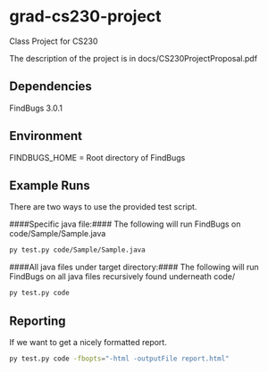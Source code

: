 # grad-cs230-project
Class Project for CS230

The description of the project is in docs/CS230ProjectProposal.pdf

## Dependencies
FindBugs 3.0.1

## Environment
FINDBUGS_HOME = Root directory of FindBugs

## Example Runs
There are two ways to use the provided test script.

####Specific java file:####
The following will run FindBugs on code/Sample/Sample.java
```bash
py test.py code/Sample/Sample.java
```

####All java files under target directory:####
The following will run FindBugs on all java files recursively found underneath code/
```bash
py test.py code
```

## Reporting
If we want to get a nicely formatted report.
```bash
py test.py code -fbopts="-html -outputFile report.html"
```